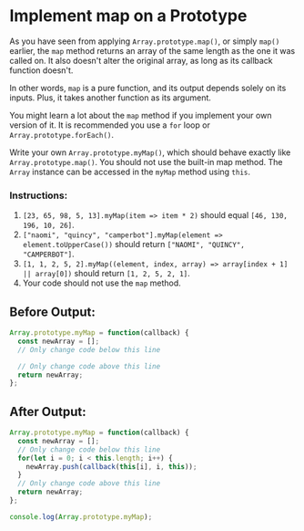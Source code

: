 # Implement map on a Prototype

As you have seen from applying `Array.prototype.map()`, or simply `map()` earlier, the `map` method returns an array of the same length as the one it was called on. It also doesn't alter the original array, as long as its callback function doesn't.

In other words, `map` is a pure function, and its output depends solely on its inputs. Plus, it takes another function as its argument.

You might learn a lot about the `map` method if you implement your own version of it. It is recommended you use a `for` loop or `Array.prototype.forEach()`.

Write your own `Array.prototype.myMap()`, which should behave exactly like `Array.prototype.map()`. You should not use the built-in map method. The `Array` instance can be accessed in the `myMap` method using `this`.

### Instructions:
1. `[23, 65, 98, 5, 13].myMap(item => item * 2)` should equal `[46, 130, 196, 10, 26]`.
2. `["naomi", "quincy", "camperbot"].myMap(element => element.toUpperCase())` should return `["NAOMI", "QUINCY", "CAMPERBOT"]`.
3. `[1, 1, 2, 5, 2].myMap((element, index, array) => array[index + 1] || array[0])` should return `[1, 2, 5, 2, 1]`.
4. Your code should not use the `map` method.

## Before Output:
```javascript
Array.prototype.myMap = function(callback) {
  const newArray = [];
  // Only change code below this line

  // Only change code above this line
  return newArray;
};
```

## After Output:
```javascript
Array.prototype.myMap = function(callback) {
  const newArray = [];
  // Only change code below this line
  for(let i = 0; i < this.length; i++) {
    newArray.push(callback(this[i], i, this));
  }
  // Only change code above this line
  return newArray;
};

console.log(Array.prototype.myMap);
```